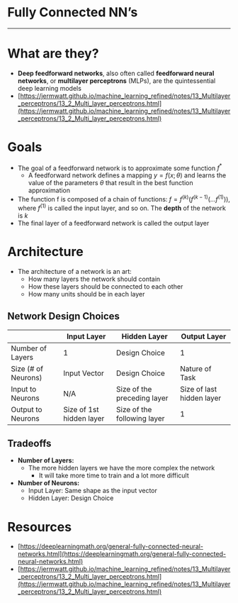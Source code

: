 # Fully Connected NN’s

---

# What are they?

- **Deep feedforward networks**, also often called **feedforward neural networks**, or **multilayer perceptrons** (MLPs), are the quintessential deep learning models
- [https://jermwatt.github.io/machine_learning_refined/notes/13_Multilayer_perceptrons/13_2_Multi_layer_perceptrons.html](https://jermwatt.github.io/machine_learning_refined/notes/13_Multilayer_perceptrons/13_2_Multi_layer_perceptrons.html)

# Goals

- The goal of a feedforward network is to approximate some function $f^*$
    - A feedforward network defines a mapping $y= f(x; \theta)$ and learns the value of the parameters $\theta$ that result in the best function approximation
- The function f is composed of a chain of functions: $f=f^{(k)}(f^{(k−1)}(…f^{(1)}))$, where $f^{(1)}$ is called the input layer, and so on. The **depth** of the network is $k$
- The final layer of a feedforward network is called the output layer

# Architecture

- The architecture of a network is an art:
    - How many layers the network should contain
    - How these layers should be connected to each other
    - How many units should be in each layer
    

## Network Design Choices

|  | Input Layer | Hidden Layer | Output Layer |
| --- | --- | --- | --- |
| Number of Layers | 1 | Design Choice | 1 |
| Size (# of Neurons) | Input Vector | Design Choice | Nature of Task |
| Input to Neurons | N/A | Size of the preceding layer | Size of last hidden layer |
| Output to Neurons | Size of 1st hidden layer | Size of the following layer | 1 |

## Tradeoffs

- **Number of Layers:**
    - The more hidden layers we have the more complex the network
        - It will take more time to train and a lot more difficult
- **Number of Neurons:**
    - Input Layer: Same shape as the input vector
    - Hidden Layer: Design Choice

# Resources

- [https://deeplearningmath.org/general-fully-connected-neural-networks.html](https://deeplearningmath.org/general-fully-connected-neural-networks.html)
- [https://jermwatt.github.io/machine_learning_refined/notes/13_Multilayer_perceptrons/13_2_Multi_layer_perceptrons.html](https://jermwatt.github.io/machine_learning_refined/notes/13_Multilayer_perceptrons/13_2_Multi_layer_perceptrons.html)